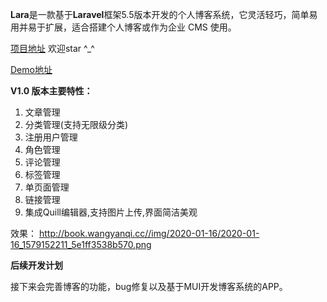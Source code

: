 ﻿**Lara**是一款基于**Laravel**框架5.5版本开发的个人博客系统，它灵活轻巧，简单易用并易于扩展，适合搭建个人博客或作为企业 CMS 使用。

[项目地址][1] 欢迎star ^_^

[Demo地址][2]

**V1.0 版本主要特性：**

 1. 文章管理
 2. 分类管理(支持无限级分类)
 3. 注册用户管理
 4. 角色管理
 5. 评论管理
 6. 标签管理
 7. 单页面管理
 8. 链接管理
 9. 集成Quill编辑器,支持图片上传,界面简洁美观

效果：
http://book.wangyanqi.cc//img/2020-01-16/2020-01-16_1579152211_5e1ff3538b570.png
  
  **后续开发计划**
  
接下来会完善博客的功能，bug修复以及基于MUI开发博客系统的APP。


  [1]: https://github.com/zhangfangsong/Lara
  [2]: http://lara.zfsphp.com/
  [3]: http://www.zfsphp.com/uploads/images/link/201909/1567661625.png
  [4]: http://www.zfsphp.com/uploads/images/link/201909/1567661653.png
  [5]: http://www.zfsphp.com/uploads/images/link/201909/1567661675.png
  [6]: http://www.zfsphp.com/uploads/images/link/201909/1567661692.png
  [7]: http://www.zfsphp.com/uploads/images/link/201909/1567661711.png
